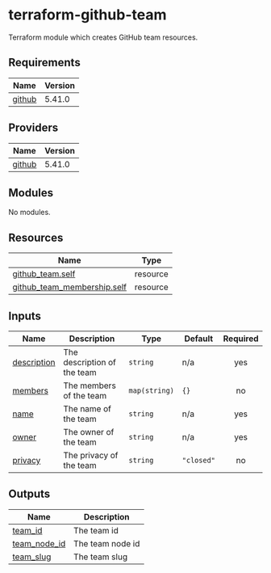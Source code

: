 # terraform-github-team
Terraform module which creates GitHub team resources.

<!-- BEGIN_TF_DOCS -->
## Requirements

| Name | Version |
|------|---------|
| <a name="requirement_github"></a> [github](#requirement\_github) | 5.41.0 |

## Providers

| Name | Version |
|------|---------|
| <a name="provider_github"></a> [github](#provider\_github) | 5.41.0 |

## Modules

No modules.

## Resources

| Name | Type |
|------|------|
| [github_team.self](https://registry.terraform.io/providers/integrations/github/5.41.0/docs/resources/team) | resource |
| [github_team_membership.self](https://registry.terraform.io/providers/integrations/github/5.41.0/docs/resources/team_membership) | resource |

## Inputs

| Name | Description | Type | Default | Required |
|------|-------------|------|---------|:--------:|
| <a name="input_description"></a> [description](#input\_description) | The description of the team | `string` | n/a | yes |
| <a name="input_members"></a> [members](#input\_members) | The members of the team | `map(string)` | `{}` | no |
| <a name="input_name"></a> [name](#input\_name) | The name of the team | `string` | n/a | yes |
| <a name="input_owner"></a> [owner](#input\_owner) | The owner of the team | `string` | n/a | yes |
| <a name="input_privacy"></a> [privacy](#input\_privacy) | The privacy of the team | `string` | `"closed"` | no |

## Outputs

| Name | Description |
|------|-------------|
| <a name="output_team_id"></a> [team\_id](#output\_team\_id) | The team id |
| <a name="output_team_node_id"></a> [team\_node\_id](#output\_team\_node\_id) | The team node id |
| <a name="output_team_slug"></a> [team\_slug](#output\_team\_slug) | The team slug |
<!-- END_TF_DOCS -->